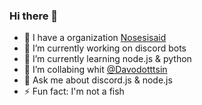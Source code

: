 ### Hi there 👋

<!--
**Vic0005/Vic0005** is a ✨ _special_ ✨ repository because its `README.md` (this file) appears on your GitHub profile.--->

- 🏢 I have a organization [Nosesisaid](https://www.github.com/Nosesisaid)
- 🔭 I’m currently working on discord bots
- 🌱 I’m currently learning node.js & python
- 👯 I’m collabing whit [@Davodotttsin](https://github.com/Davodotttsin)
- 💬 Ask me about discord.js & node.js
- ⚡ Fun fact: I'm not a fish 

<!-- ## My stats

<img align="center" src="https://github-readme-stats.vercel.app/api?username=victorioxd&show_icons=true&locale=en&theme=tokyonight&count_private=true" alt="vic" />
 -->
